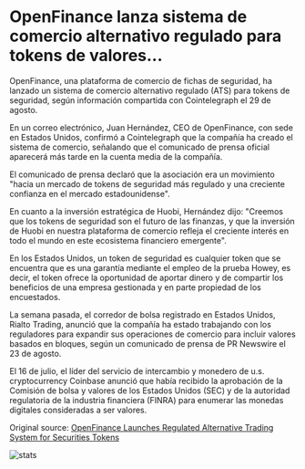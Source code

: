 # OpenFinance lanza sistema de comercio alternativo regulado para tokens de valores...

OpenFinance, una plataforma de comercio de fichas de seguridad, ha lanzado un sistema de comercio alternativo regulado (ATS) para tokens de seguridad, según información compartida con Cointelegraph el 29 de agosto.

En un correo electrónico, Juan Hernández, CEO de OpenFinance, con sede en Estados Unidos, confirmó a Cointelegraph que la compañía ha creado el sistema de comercio, señalando que el comunicado de prensa oficial aparecerá más tarde en la cuenta media de la compañía.

El comunicado de prensa declaró que la asociación era un movimiento "hacia un mercado de tokens de seguridad más regulado y una creciente confianza en el mercado estadounidense".

En cuanto a la inversión estratégica de Huobi, Hernández dijo: "Creemos que los tokens de seguridad son el futuro de las finanzas, y que la inversión de Huobi en nuestra plataforma de comercio refleja el creciente interés en todo el mundo en este ecosistema financiero emergente".

En los Estados Unidos, un token de seguridad es cualquier token que se encuentra que es una garantía mediante el empleo de la prueba Howey, es decir, el token ofrece la oportunidad de aportar dinero y de compartir los beneficios de una empresa gestionada y en parte propiedad de los encuestados.

La semana pasada, el corredor de bolsa registrado en Estados Unidos, Rialto Trading, anunció que la compañía ha estado trabajando con los reguladores para expandir sus operaciones de comercio para incluir valores basados en bloques, según un comunicado de prensa de PR Newswire el 23 de agosto.

El 16 de julio, el líder del servicio de intercambio y monedero de u.s. cryptocurrency Coinbase anunció que había recibido la aprobación de la Comisión de bolsa y valores de los Estados Unidos (SEC) y de la autoridad regulatoria de la industria financiera (FINRA) para enumerar las monedas digitales consideradas a ser valores.

Original source: [OpenFinance Launches Regulated Alternative Trading System for Securities Tokens](https://cointelegraph.com/news/openfinance-launches-regulated-alternative-trading-system-for-securities-tokens)

![stats](https://c.statcounter.com/11760860/0/a89fa40b/1/ "stats")
